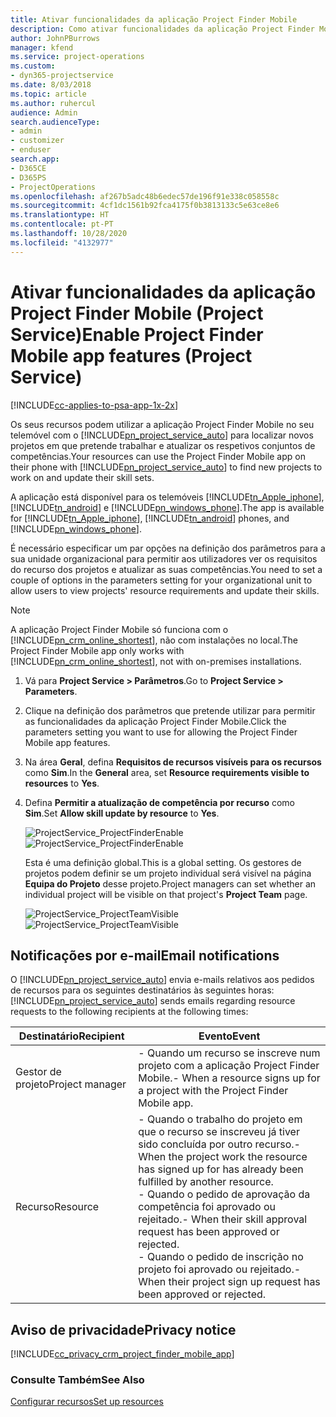 ```yaml
---
title: Ativar funcionalidades da aplicação Project Finder Mobile
description: Como ativar funcionalidades da aplicação Project Finder Mobile no Project Service
author: JohnPBurrows
manager: kfend
ms.service: project-operations
ms.custom:
- dyn365-projectservice
ms.date: 8/03/2018
ms.topic: article
ms.author: ruhercul
audience: Admin
search.audienceType:
- admin
- customizer
- enduser
search.app:
- D365CE
- D365PS
- ProjectOperations
ms.openlocfilehash: af267b5adc48b6edec57de196f91e338c058558c
ms.sourcegitcommit: 4cf1dc1561b92fca4175f0b3813133c5e63ce8e6
ms.translationtype: HT
ms.contentlocale: pt-PT
ms.lasthandoff: 10/28/2020
ms.locfileid: "4132977"
---
```

# <a name="enable-project-finder-mobile-app-features-project-service"></a><span data-ttu-id="b8b41-103">Ativar funcionalidades da aplicação Project Finder Mobile (Project Service)</span><span class="sxs-lookup"><span data-stu-id="b8b41-103">Enable Project Finder Mobile app features (Project Service)</span></span>

[!INCLUDE[cc-applies-to-psa-app-1x-2x](../includes/cc-applies-to-psa-app-1x-2x.md)]

<span data-ttu-id="b8b41-104">Os seus recursos podem utilizar a aplicação Project Finder Mobile no seu telemóvel com o [!INCLUDE[pn_project_service_auto](../includes/pn-project-service-auto.md)] para localizar novos projetos em que pretende trabalhar e atualizar os respetivos conjuntos de competências.</span><span class="sxs-lookup"><span data-stu-id="b8b41-104">Your resources can use the Project Finder Mobile app on their phone with [!INCLUDE[pn_project_service_auto](../includes/pn-project-service-auto.md)] to find new projects to work on and update their skill sets.</span></span>  
  
 <span data-ttu-id="b8b41-105">A aplicação está disponível para os telemóveis [!INCLUDE[tn_Apple_iphone](../includes/tn-apple-iphone.md)], [!INCLUDE[tn_android](../includes/tn-android.md)] e [!INCLUDE[pn_windows_phone](../includes/pn-windows-phone.md)].</span><span class="sxs-lookup"><span data-stu-id="b8b41-105">The app is available for [!INCLUDE[tn_Apple_iphone](../includes/tn-apple-iphone.md)], [!INCLUDE[tn_android](../includes/tn-android.md)] phones, and [!INCLUDE[pn_windows_phone](../includes/pn-windows-phone.md)].</span></span>  
  
 <span data-ttu-id="b8b41-106">É necessário especificar um par opções na definição dos parâmetros para a sua unidade organizacional para permitir aos utilizadores ver os requisitos do recurso dos projetos e atualizar as suas competências.</span><span class="sxs-lookup"><span data-stu-id="b8b41-106">You need to set a couple of options in the parameters setting for your organizational unit to allow users to view projects' resource requirements and update their skills.</span></span>  
  
> [!NOTE]
>  <span data-ttu-id="b8b41-107">A aplicação Project Finder Mobile só funciona com o [!INCLUDE[pn_crm_online_shortest](../includes/pn-crm-online-shortest.md)], não com instalações no local.</span><span class="sxs-lookup"><span data-stu-id="b8b41-107">The Project Finder Mobile app only works with [!INCLUDE[pn_crm_online_shortest](../includes/pn-crm-online-shortest.md)], not with on-premises installations.</span></span>  
  
1. <span data-ttu-id="b8b41-108">Vá para **Project Service > Parâmetros**.</span><span class="sxs-lookup"><span data-stu-id="b8b41-108">Go to **Project Service > Parameters**.</span></span>  
  
2. <span data-ttu-id="b8b41-109">Clique na definição dos parâmetros que pretende utilizar para permitir as funcionalidades da aplicação Project Finder Mobile.</span><span class="sxs-lookup"><span data-stu-id="b8b41-109">Click the parameters setting you want to use for allowing the Project Finder Mobile app features.</span></span>  
  
3. <span data-ttu-id="b8b41-110">Na área **Geral**, defina **Requisitos de recursos visíveis para os recursos** como **Sim**.</span><span class="sxs-lookup"><span data-stu-id="b8b41-110">In the **General** area, set **Resource requirements visible to resources** to **Yes**.</span></span>  
  
4. <span data-ttu-id="b8b41-111">Defina **Permitir a atualização de competência por recurso** como **Sim**.</span><span class="sxs-lookup"><span data-stu-id="b8b41-111">Set **Allow skill update by resource** to **Yes**.</span></span>  
  
   <span data-ttu-id="b8b41-112">![ProjectService_ProjectFinderEnable](../psa/media/project-service-project-finder-enable.png "ProjectService_ProjectFinderEnable")</span><span class="sxs-lookup"><span data-stu-id="b8b41-112">![ProjectService_ProjectFinderEnable](../psa/media/project-service-project-finder-enable.png "ProjectService_ProjectFinderEnable")</span></span>  
  
   <span data-ttu-id="b8b41-113">Esta é uma definição global.</span><span class="sxs-lookup"><span data-stu-id="b8b41-113">This is a global setting.</span></span> <span data-ttu-id="b8b41-114">Os gestores de projetos podem definir se um projeto individual será visível na página **Equipa do Projeto** desse projeto.</span><span class="sxs-lookup"><span data-stu-id="b8b41-114">Project managers can set whether an individual project will be visible on that project's **Project Team** page.</span></span>  
  
   <span data-ttu-id="b8b41-115">![ProjectService_ProjectTeamVisible](../psa/media/project-service-project-team-visible.png "ProjectService_ProjectTeamVisible")</span><span class="sxs-lookup"><span data-stu-id="b8b41-115">![ProjectService_ProjectTeamVisible](../psa/media/project-service-project-team-visible.png "ProjectService_ProjectTeamVisible")</span></span>  
  
## <a name="email-notifications"></a><span data-ttu-id="b8b41-116">Notificações por e-mail</span><span class="sxs-lookup"><span data-stu-id="b8b41-116">Email notifications</span></span>  
 <span data-ttu-id="b8b41-117">O [!INCLUDE[pn_project_service_auto](../includes/pn-project-service-auto.md)] envia e-mails relativos aos pedidos de recursos para os seguintes destinatários às seguintes horas:</span><span class="sxs-lookup"><span data-stu-id="b8b41-117">[!INCLUDE[pn_project_service_auto](../includes/pn-project-service-auto.md)] sends emails regarding resource requests to the following recipients at the following times:</span></span>  
  
|<span data-ttu-id="b8b41-118">Destinatário</span><span class="sxs-lookup"><span data-stu-id="b8b41-118">Recipient</span></span>|<span data-ttu-id="b8b41-119">Evento</span><span class="sxs-lookup"><span data-stu-id="b8b41-119">Event</span></span>|  
|---------------|-----------|  
|<span data-ttu-id="b8b41-120">Gestor de projeto</span><span class="sxs-lookup"><span data-stu-id="b8b41-120">Project manager</span></span>|<span data-ttu-id="b8b41-121">- Quando um recurso se inscreve num projeto com a aplicação Project Finder Mobile.</span><span class="sxs-lookup"><span data-stu-id="b8b41-121">-   When a resource signs up for a project with the Project Finder Mobile app.</span></span>|  
|<span data-ttu-id="b8b41-122">Recurso</span><span class="sxs-lookup"><span data-stu-id="b8b41-122">Resource</span></span>|<span data-ttu-id="b8b41-123">- Quando o trabalho do projeto em que o recurso se inscreveu já tiver sido concluída por outro recurso.</span><span class="sxs-lookup"><span data-stu-id="b8b41-123">-   When the project work the resource has signed up for has already been fulfilled by another resource.</span></span><br /><span data-ttu-id="b8b41-124">- Quando o pedido de aprovação da competência foi aprovado ou rejeitado.</span><span class="sxs-lookup"><span data-stu-id="b8b41-124">-   When their skill approval request has been approved or rejected.</span></span><br /><span data-ttu-id="b8b41-125">- Quando o pedido de inscrição no projeto foi aprovado ou rejeitado.</span><span class="sxs-lookup"><span data-stu-id="b8b41-125">-   When their project sign up request has been approved or rejected.</span></span>|  
  
## <a name="privacy-notice"></a><span data-ttu-id="b8b41-126">Aviso de privacidade</span><span class="sxs-lookup"><span data-stu-id="b8b41-126">Privacy notice</span></span>  
 [!INCLUDE[cc_privacy_crm_project_finder_mobile_app](../includes/cc-privacy-crm-project-finder-mobile-app.md)]  
  
### <a name="see-also"></a><span data-ttu-id="b8b41-127">Consulte Também</span><span class="sxs-lookup"><span data-stu-id="b8b41-127">See Also</span></span>  
 [<span data-ttu-id="b8b41-128">Configurar recursos</span><span class="sxs-lookup"><span data-stu-id="b8b41-128">Set up resources</span></span>](../psa/set-up-resources.md)
